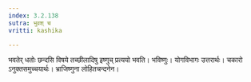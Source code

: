 ```yaml
---
index: 3.2.138
sutra: भुवश् च
vritti: kashika

---
```

भवतेर् धतोः छन्दसि विषये तच्छीलादिषु इष्णुच् प्रत्ययो भवति। भविष्णुः। योगविभागः उत्तरार्थः। चकारो ऽनुक्तसमुच्चयार्थः। भ्राजिष्णुना लोहितचन्दनेन।